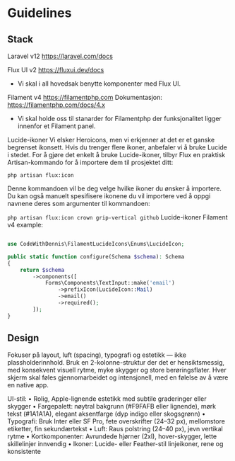 # Guidelines
## Stack
Laravel v12 https://laravel.com/docs

Flux UI v2 https://fluxui.dev/docs
- Vi skal i all hovedsak benytte komponenter med Flux UI.

Filament v4 https://filamentphp.com
Dokumentasjon: https://filamentphp.com/docs/4.x
- Vi skal holde oss til stanarder for Filamentphp der funksjonalitet ligger innenfor et Filament panel.

Lucide-ikoner
Vi elsker Heroicons, men vi erkjenner at det er et ganske begrenset ikonsett. Hvis du trenger flere ikoner, anbefaler vi å bruke Lucide i stedet.
For å gjøre det enkelt å bruke Lucide-ikoner, tilbyr Flux en praktisk Artisan-kommando for å importere dem til prosjektet ditt:

`
php artisan flux:icon
`

Denne kommandoen vil be deg velge hvilke ikoner du ønsker å importere. Du kan også manuelt spesifisere ikonene du vil importere ved å oppgi navnene deres som argumenter til kommandoen:

`
php artisan flux:icon crown grip-vertical github
`
Lucide-ikoner Filament v4 example:
```php

use CodeWithDennis\FilamentLucideIcons\Enums\LucideIcon;

public static function configure(Schema $schema): Schema
{
    return $schema
        ->components([
            Forms\Components\TextInput::make('email')
                ->prefixIcon(LucideIcon::Mail)
                ->email()
                ->required();
        ]);
}
```

## Design
Fokuser på layout, luft (spacing), typografi og estetikk — ikke plassholderinnhold. Bruk en 2-kolonne-struktur der det er hensiktsmessig, med konsekvent visuell rytme, myke skygger og store berøringsflater. Hver skjerm skal føles gjennomarbeidet og intensjonell, med en følelse av å være en native app.

UI-stil:
• Rolig, Apple-lignende estetikk med subtile graderinger eller skygger
• Fargepalett: nøytral bakgrunn (#F9FAFB eller lignende), mørk tekst (#1A1A1A), elegant aksentfarge (dyp indigo eller skogsgrønn)
• Typografi: Bruk Inter eller SF Pro, fete overskrifter (24–32 px), mellomstore etiketter, fin sekundærtekst
• Luft: Raus polstring (24–40 px), jevn vertikal rytme
• Kortkomponenter: Avrundede hjørner (2xl), hover-skygger, lette skillelinjer innvendig
• Ikoner: Lucide- eller Feather-stil linjeikoner, rene og konsistente
